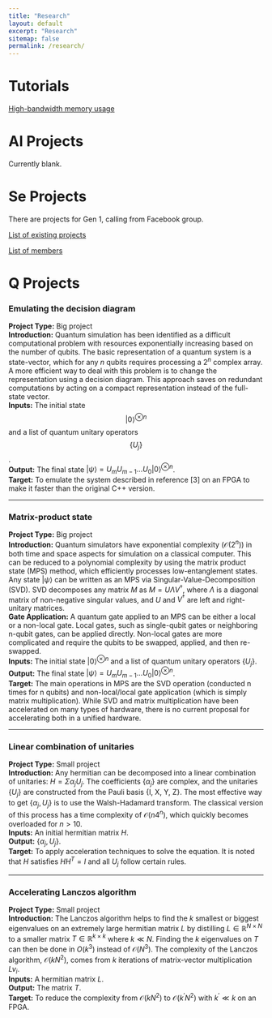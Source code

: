 ```yaml
---
title: "Research"
layout: default
excerpt: "Research"
sitemap: false
permalink: /research/
---
```

# Tutorials

[High-bandwidth memory usage](https://github.com/AISeQLab/HBM_Tutorial/blob/main/HBM_Tutorial_Markdown/HIGH%20BANDWIDTH%20MEMORY%20(HBM)%202548ba96de7f8077bdb9ccb8f0f1ab4f.md)


# AI Projects

Currently blank.

# Se Projects

There are projects for Gen 1, calling from Facebook group.

[List of existing projects](https://docs.google.com/spreadsheets/d/1gswsvpBxHxGYJV5gXpZ4qD-7IA735JHvY7n1P2ABLPI/edit?usp=sharing)

[List of members](https://docs.google.com/spreadsheets/d/1vrbcvRWvCJI2dvyBgF6bYcGPCktQ7GpC1CKx0sXq1OQ/edit?usp=sharing)

# Q Projects
### Emulating the decision diagram
**Project Type:** Big project  
**Introduction:** Quantum simulation has been identified as a difficult computational problem with resources exponentially increasing based on the number of qubits. The basic representation of a quantum system is a state-vector, which for any $n$ qubits requires processing a $2^{n}$ complex array. A more efficient way to deal with this problem is to change the representation using a decision diagram. This approach saves on redundant computations by acting on a compact representation instead of the full-state vector.  
**Inputs:** The initial state $$|0\rangle^{\otimes n}$$ and a list of quantum unitary operators $$\{U_{j}\}$$.  
**Output:** The final state $|\psi\rangle=U_{m}U_{m-1}...U_{0}|0\rangle^{\otimes n}$.  
**Target:** To emulate the system described in reference [3] on an FPGA to make it faster than the original C++ version.  



---

### Matrix-product state
**Project Type:** Big project  
**Introduction:** Quantum simulators have exponential complexity $(\mathcal{O}(2^{n}))$ in both time and space aspects for simulation on a classical computer. This can be reduced to a polynomial complexity by using the matrix product state (MPS) method, which efficiently processes low-entanglement states. Any state $|\psi\rangle$ can be written as an MPS via Singular-Value-Decomposition (SVD). SVD decomposes any matrix $M$ as $M=U\Lambda V^{\dagger}$, where $\Lambda$ is a diagonal matrix of non-negative singular values, and $U$ and $V^{\dagger}$ are left and right-unitary matrices.  
**Gate Application:** A quantum gate applied to an MPS can be either a local or a non-local gate. Local gates, such as single-qubit gates or neighboring n-qubit gates, can be applied directly. Non-local gates are more complicated and require the qubits to be swapped, applied, and then re-swapped.  
**Inputs:** The initial state $|0\rangle^{\otimes n}$ and a list of quantum unitary operators $\{U_{j}\}$.  
**Output:** The final state $|\psi\rangle=U_{m}U_{m-1}...U_{0}|0\rangle^{\otimes n}$.  
**Target:** The main operations in MPS are the SVD operation (conducted n times for n qubits) and non-local/local gate application (which is simply matrix multiplication). While SVD and matrix multiplication have been accelerated on many types of hardware, there is no current proposal for accelerating both in a unified hardware.  

---

### Linear combination of unitaries
**Project Type:** Small project  
**Introduction:** Any hermitian can be decomposed into a linear combination of unitaries: $H=\Sigma\alpha_{j}U_{j}$. The coefficients $\{\alpha_{j}\}$ are complex, and the unitaries $\{U_{j}\}$ are constructed from the Pauli basis {I, X, Y, Z}. The most effective way to get $\{\alpha_{j},U_{j}\}$ is to use the Walsh-Hadamard transform. The classical version of this process has a time complexity of $\mathcal{O}(n4^{n})$, which quickly becomes overloaded for $n>10$.  
**Inputs:** An initial hermitian matrix $H$.  
**Output:** $\{\alpha_{j},U_{j}\}$.  
**Target:** To apply acceleration techniques to solve the equation. It is noted that $H$ satisfies $HH^{T}=I$ and all $U_{j}$ follow certain rules.  

---

### Accelerating Lanczos algorithm
**Project Type:** Small project  
**Introduction:** The Lanczos algorithm helps to find the $k$ smallest or biggest eigenvalues on an extremely large hermitian matrix $L$ by distilling $L\in\mathbb{R}^{N\times N}$ to a smaller matrix $T\in\mathbb{R}^{k\times k}$ where $k\ll N$. Finding the $k$ eigenvalues on $T$ can then be done in $O(k^{3})$ instead of $\mathcal{O}(N^{3})$. The complexity of the Lanczos algorithm, $\mathcal{O}(kN^{2})$, comes from $k$ iterations of matrix-vector multiplication $Lv_{i}$.  
**Inputs:** A hermitian matrix $L$.  
**Output:** The matrix $T$.  
**Target:** To reduce the complexity from $\mathcal{O}(kN^{2})$ to $\mathcal{O}(k^{\prime}N^{2})$ with $k^{\prime}\ll k$ on an FPGA.  
